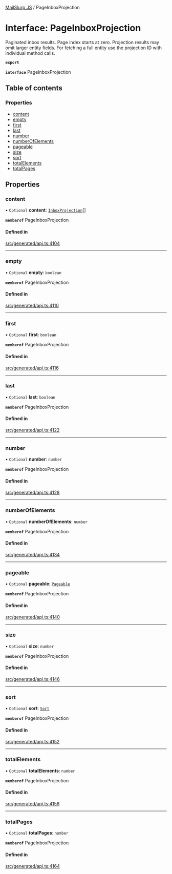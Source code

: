 [MailSlurp JS](../README.md) / PageInboxProjection

# Interface: PageInboxProjection

Paginated inbox results. Page index starts at zero. Projection results may omit larger entity fields. For fetching a full entity use the projection ID with individual method calls.

**`export`**

**`interface`** PageInboxProjection

## Table of contents

### Properties

- [content](PageInboxProjection.md#content)
- [empty](PageInboxProjection.md#empty)
- [first](PageInboxProjection.md#first)
- [last](PageInboxProjection.md#last)
- [number](PageInboxProjection.md#number)
- [numberOfElements](PageInboxProjection.md#numberofelements)
- [pageable](PageInboxProjection.md#pageable)
- [size](PageInboxProjection.md#size)
- [sort](PageInboxProjection.md#sort)
- [totalElements](PageInboxProjection.md#totalelements)
- [totalPages](PageInboxProjection.md#totalpages)

## Properties

### content

• `Optional` **content**: [`InboxProjection`](InboxProjection.md)[]

**`memberof`** PageInboxProjection

#### Defined in

[src/generated/api.ts:4104](https://github.com/mailslurp/mailslurp-client/blob/1460b4d/src/generated/api.ts#L4104)

___

### empty

• `Optional` **empty**: `boolean`

**`memberof`** PageInboxProjection

#### Defined in

[src/generated/api.ts:4110](https://github.com/mailslurp/mailslurp-client/blob/1460b4d/src/generated/api.ts#L4110)

___

### first

• `Optional` **first**: `boolean`

**`memberof`** PageInboxProjection

#### Defined in

[src/generated/api.ts:4116](https://github.com/mailslurp/mailslurp-client/blob/1460b4d/src/generated/api.ts#L4116)

___

### last

• `Optional` **last**: `boolean`

**`memberof`** PageInboxProjection

#### Defined in

[src/generated/api.ts:4122](https://github.com/mailslurp/mailslurp-client/blob/1460b4d/src/generated/api.ts#L4122)

___

### number

• `Optional` **number**: `number`

**`memberof`** PageInboxProjection

#### Defined in

[src/generated/api.ts:4128](https://github.com/mailslurp/mailslurp-client/blob/1460b4d/src/generated/api.ts#L4128)

___

### numberOfElements

• `Optional` **numberOfElements**: `number`

**`memberof`** PageInboxProjection

#### Defined in

[src/generated/api.ts:4134](https://github.com/mailslurp/mailslurp-client/blob/1460b4d/src/generated/api.ts#L4134)

___

### pageable

• `Optional` **pageable**: [`Pageable`](Pageable.md)

**`memberof`** PageInboxProjection

#### Defined in

[src/generated/api.ts:4140](https://github.com/mailslurp/mailslurp-client/blob/1460b4d/src/generated/api.ts#L4140)

___

### size

• `Optional` **size**: `number`

**`memberof`** PageInboxProjection

#### Defined in

[src/generated/api.ts:4146](https://github.com/mailslurp/mailslurp-client/blob/1460b4d/src/generated/api.ts#L4146)

___

### sort

• `Optional` **sort**: [`Sort`](Sort.md)

**`memberof`** PageInboxProjection

#### Defined in

[src/generated/api.ts:4152](https://github.com/mailslurp/mailslurp-client/blob/1460b4d/src/generated/api.ts#L4152)

___

### totalElements

• `Optional` **totalElements**: `number`

**`memberof`** PageInboxProjection

#### Defined in

[src/generated/api.ts:4158](https://github.com/mailslurp/mailslurp-client/blob/1460b4d/src/generated/api.ts#L4158)

___

### totalPages

• `Optional` **totalPages**: `number`

**`memberof`** PageInboxProjection

#### Defined in

[src/generated/api.ts:4164](https://github.com/mailslurp/mailslurp-client/blob/1460b4d/src/generated/api.ts#L4164)
